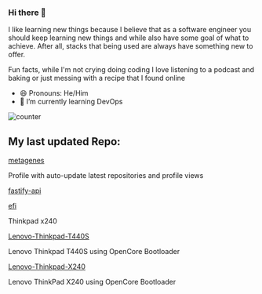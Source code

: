 ### Hi there 👋
I like learning new things because I believe that as a software engineer you should keep learning new things and while also have some goal of what to achieve. After all, stacks that being used are always have something new to offer.

Fun facts, while I'm not crying doing coding I love listening to a podcast and baking or just messing with a recipe that  I found online
- 😄 Pronouns: He/Him
- 🌱 I’m currently learning DevOps


![counter](https://ene3oosohyebu4a.m.pipedream.net)


## My last updated Repo:

[metagenes](https://github.com/metagenes/metagenes)

Profile with auto-update latest repositories and profile views

[fastify-api](https://github.com/metagenes/fastify-api)



[efi](https://github.com/metagenes/efi)

Thinkpad x240 

[Lenovo-Thinkpad-T440S](https://github.com/metagenes/Lenovo-Thinkpad-T440S)

Lenovo Thinkpad T440S using OpenCore Bootloader

[Lenovo-Thinkpad-X240](https://github.com/metagenes/Lenovo-Thinkpad-X240)

Lenovo ThinkPad X240 using OpenCore Bootloader

